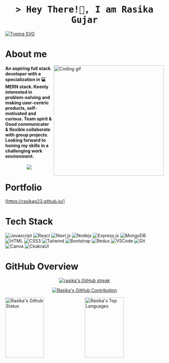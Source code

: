 



<!-- Intro  -->
<h1 align="center">
     <samp>&gt; Hey There!👋, I am
              <b>Rasika Gujar</b>
              </samp>
</h1>

[![Typing SVG](https://readme-typing-svg.demolab.com?font=Fira+Code&pause=1000&color=ffffff&width=550&lines=_+_+_+_+I+Am+a+Full+Stack+Web+Developer+🚶)](https://git.io/typing-svg)
    






<!-- About Section -->
 # About me
 
<p >
 <img align="right" width="350" src="https://github.com/abhisheknaiidu/abhisheknaiidu/raw/master/code.gif?raw=true" alt="Coding gif" />
<h4 > An aspiring full stack developer with a specialization in 💻 MERN stack. Keenly interested in problem-solving and making user-centric products, self-motivated and curious. Team spirit & Good communicater & flexible collaborate with group projects. Looking forward to honing my skills in a challenging work environment.</h4>
</p>



<p align="center">

 <a href="https://www.linkedin.com/in/rasika-gujar-06a9841b3/" target="_blank">
  <img src="https://img.shields.io/badge/LinkedIn-0077B5?style=for-the-badge&logo=linkedin&logoColor=white" />
 </a>
</p>




# Portfolio
 [https://rasikag23.github.io/]
# Tech Stack

![Javascript](https://img.shields.io/badge/Javascript-F0DB4F?style=for-the-badge&labelColor=black&logo=javascript&logoColor=F0DB4F)
![React](https://img.shields.io/badge/-React-61DBFB?style=for-the-badge&labelColor=black&logo=react&logoColor=61DBFB)
![Next.js](https://img.shields.io/badge/next.js-000000?style=for-the-badge&logo=nextdotjs&logoColor=white)
![Nodejs](https://img.shields.io/badge/Nodejs-3C873A?style=for-the-badge&labelColor=black&logo=node.js&logoColor=3C873A)
![Express.js](https://img.shields.io/badge/Express.js-000000?style=for-the-badge&logo=express&logoColor=white)
![MongoDB](https://img.shields.io/badge/MongoDB-4EA94B?style=for-the-badge&logo=mongodb&logoColor=white)
![HTML](https://img.shields.io/badge/HTML5-E34F26?style=for-the-badge&logo=html5&logoColor=white)
![CSS3](https://img.shields.io/badge/CSS3-1572B6?style=for-the-badge&logo=css3&logoColor=white)
![Tailwind](https://img.shields.io/badge/Tailwind_CSS-092749?style=for-the-badge&logo=tailwindcss&logoColor=06B6D4&labelColor=000000)
![Bootstrap](https://img.shields.io/badge/Bootstrap-563D7C?style=for-the-badge&logo=bootstrap&logoColor=white)
![Redux](https://img.shields.io/badge/Redux-593D88?style=for-the-badge&logo=redux&logoColor=white)
![VSCode](https://img.shields.io/badge/Visual_Studio-0078d7?style=for-the-badge&logo=visual%20studio&logoColor=white)
![Git](https://img.shields.io/badge/Git-F05032?style=for-the-badge&logo=git&logoColor=white)
![Canva](https://img.shields.io/badge/Canva-%2300C4CC.svg?&style=for-the-badge&logo=Canva&logoColor=white)
![CkakraUI](https://img.shields.io/badge/Chakra--UI-319795?style=for-the-badge&logo=chakra-ui&logoColor=white)


# GitHub Overview

<p align="center">
  <a href="https://github.com/rasikaG23">
    <img src="https://github-readme-streak-stats.herokuapp.com/?user=rasikaG23&theme=radical&border=7F3FBF&background=0D1117" alt="rasika's GitHub streak"/>
  </a>
</p>

<p align="center">
  <a href="https://github.com/rasikaG23">
    <img src="https://github-profile-summary-cards.vercel.app/api/cards/profile-details?username=rasikaG23&theme=radical" alt="Rasika's GitHub Contribution"/>
  </a>
</p>

<a> 
    <a href="https://github.com/rasikaG23"><img alt="Rasika's Github Status" src="https://denvercoder1-github-readme-stats.vercel.app/api?username=rasikaG23&show_icons=true&count_private=true&theme=react&border_color=7F3FBF&bg_color=0D1117&title_color=F85D7F&icon_color=F8D866" height="192px" width="49.5%"/></a>
  <a href="https://github.com/rasikaG23"><img alt="Rasika's Top Languages" src="https://denvercoder1-github-readme-stats.vercel.app/api/top-langs/?username=rasikaG23&langs_count=8&layout=compact&theme=react&border_color=7F3FBF&bg_color=0D1117&title_color=F85D7F&icon_color=F8D866" height="192px" width="49.5%"/></a>
  <br/>
</a>
